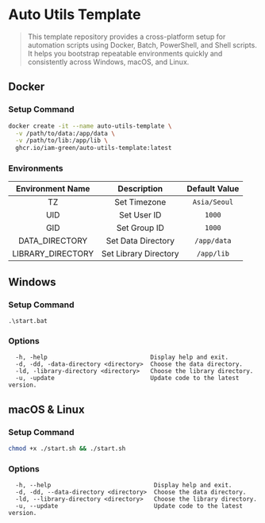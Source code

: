 # Auto Utils Template

> This template repository provides a cross-platform setup for automation scripts using Docker, Batch, PowerShell, and Shell scripts.<br>
> It helps you bootstrap repeatable environments quickly and consistently across Windows, macOS, and Linux.

## Docker

### Setup Command

```bash
docker create -it --name auto-utils-template \
  -v /path/to/data:/app/data \
  -v /path/to/lib:/app/lib \
  ghcr.io/iam-green/auto-utils-template:latest
```

### Environments

| Environment Name  |      Description      | Default Value |
| :---------------: | :-------------------: | :-----------: |
|        TZ         |     Set Timezone      | `Asia/Seoul`  |
|        UID        |      Set User ID      |    `1000`     |
|        GID        |     Set Group ID      |    `1000`     |
|  DATA_DIRECTORY   |  Set Data Directory   |  `/app/data`  |
| LIBRARY_DIRECTORY | Set Library Directory |  `/app/lib`   |

## Windows

### Setup Command

```batch
.\start.bat
```

### Options

```
  -h, -help                             Display help and exit.
  -d, -dd, -data-directory <directory>  Choose the data directory.
  -ld, -library-directory <directory>   Choose the library directory.
  -u, -update                           Update code to the latest version.
```

## macOS & Linux

### Setup Command

```bash
chmod +x ./start.sh && ./start.sh
```

### Options

```
  -h, --help                             Display help and exit.
  -d, -dd, --data-directory <directory>  Choose the data directory.
  -ld, --library-directory <directory>   Choose the library directory.
  -u, --update                           Update code to the latest version.
```

